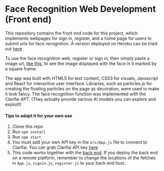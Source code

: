# Face Recognition Web Development (Front end) 
This repository contains the front end code for this project, which implements webpages for sign in, register, and a home page for users to submit urls for face recognition. A version deployed on Heroku can be tried out [here](https://face-recognition-vd.herokuapp.com/)

To  use the face recognition web, register or sign in, then simply paste a image url, [like this](https://goop-img.com/wp-content/uploads/2020/06/Mask-Group-2.png), to see the image displayed with the face in it marked by a square frame.

The app was built with HTML5 for text content, CSS3 for visuals, Javascript and React for interactive user interface. Libraries, such as particles.js for creating the floating particles on the page as decoration, were used to make it look fancy. The face recognition function was implemented with the Clarifai APT. (They actually provide various AI models you can explore and exploit!)

#### Tips to adapt it for your own use
1. Clone this repo
2. Run `npm install`
3. Run `npm start`
4. You must add your own API key in the `src/App.js` file to connect to Clarifai. You can grab Clarifai API key [here](https://www.clarifai.com/)
5. This code works together with the [back end](https://github.com/FuAdventure/face-recognition-api/). If you deploy the back end on a remote platform, remember to change the locations of the fetches in `App.js`, `signin.js`, `register.js` to your back end host.
